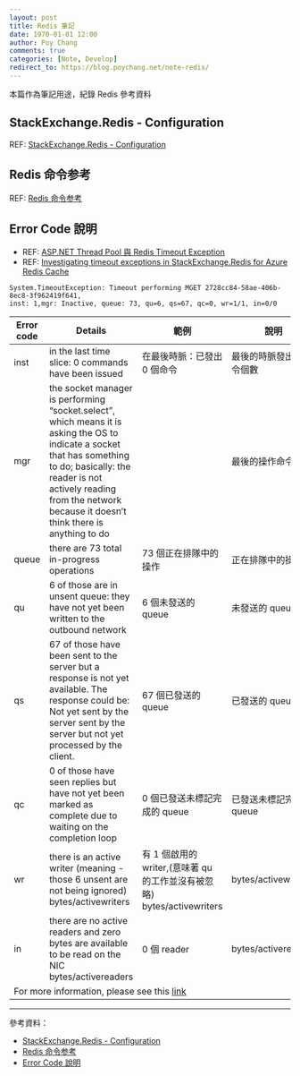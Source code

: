 ```yaml
---
layout: post
title: Redis 筆記
date: 1970-01-01 12:00
author: Poy Chang
comments: true
categories: [Note, Develop]
redirect_to: https://blog.poychang.net/note-redis/
---
```


本篇作為筆記用途，紀錄 Redis 參考資料

## StackExchange.Redis - Configuration

REF: [StackExchange.Redis - Configuration](https://stackexchange.github.io/StackExchange.Redis/Configuration.html)

## Redis 命令参考

REF: [Redis 命令参考](http://redisdoc.com/)

## Error Code 說明

- REF: [ASP.NET Thread Pool 與 Redis Timeout Exception](https://blog.marsen.me/2016/11/21/aspdotnet_threadpool_and_redis/)
- REF: [Investigating timeout exceptions in StackExchange.Redis for Azure Redis Cache](https://azure.microsoft.com/zh-tw/blog/investigating-timeout-exceptions-in-stackexchange-redis-for-azure-redis-cache/)

```
System.TimeoutException: Timeout performing MGET 2728cc84-58ae-406b-8ec8-3f962419f641,
inst: 1,mgr: Inactive, queue: 73, qu=6, qs=67, qc=0, wr=1/1, in=0/0
```

<table class="table table-striped">
<thead>
  <tr>
    <th>Error code</th>
    <th>Details</th>
    <th>範例</th>
    <th>說明</th>
  </tr>
</thead>
<tbody>
  <tr>
    <td>inst</td>
    <td>in the last time slice: 0 commands have been issued</td>
    <td>在最後時脈：已發出 0 個命令</td>
    <td>最後的時脈發出的命令個數</td>
  </tr>
  <tr>
    <td>mgr</td>
    <td>the socket manager is performing “socket.select”, which means it is asking the OS to indicate a socket that has something to do; basically: the reader is not actively reading from the network because it doesn’t think there is anything to do</td>
    <td></td>
    <td>最後的操作命令</td>
  </tr>
  <tr>
    <td>queue</td>
    <td>there are 73 total in-progress operations</td>
    <td>73 個正在排隊中的操作</td>
    <td>正在排隊中的操作</td>
  </tr>
  <tr>
    <td>qu</td>
    <td>6 of those are in unsent queue: they have not yet been written to the outbound network</td>
    <td>6 個未發送的 queue</td>
    <td>未發送的 queue</td>
  </tr>
  <tr>
    <td>qs</td>
    <td>67 of those have been sent to the server but a response is not yet available. The response could be: Not yet sent by the server sent by the server but not yet processed by the client.</td>
    <td>67 個已發送的 queue</td>
    <td>已發送的 queue</td>
  </tr>
  <tr>
    <td>qc</td>
    <td>0 of those have seen replies but have not yet been marked as complete due to waiting on the completion loop</td>
    <td>0 個已發送未標記完成的 queue</td>
    <td>已發送未標記完成的 queue</td>
  </tr>
  <tr>
    <td>wr</td>
    <td>there is an active writer (meaning - those 6 unsent are not being ignored) bytes/activewriters</td>
    <td>有 1 個啟用的 writer,(意味著 qu 的工作並沒有被忽略) bytes/activewriters</td>
    <td>bytes/activewriters</td>
  </tr>
  <tr>
    <td>in</td>
    <td>there are no active readers and zero bytes are available to be read on the NIC bytes/activereaders</td>
    <td>0 個 reader</td>
    <td>bytes/activereaders</td>
  </tr>
  <tr>
    <td colspan="4">For more information, please see this <a href="https://gist.github.com/JonCole/db0e90bedeb3fc4823c2">link</a></td>
  </tr>
</tbody>
</table>

---

參考資料：

- [StackExchange.Redis - Configuration](#stackexchangeredis---configuration)
- [Redis 命令参考](#redis-%e5%91%bd%e4%bb%a4%e5%8f%82%e8%80%83)
- [Error Code 說明](#error-code-%e8%aa%aa%e6%98%8e)
